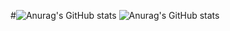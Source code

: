 #![Anurag's GitHub stats](https://github-readme-stats.vercel.app/api?username=si-hun&show_icons=true&theme=radical)
![Anurag's GitHub stats](https://github-readme-stats.vercel.app/api?username=baeyuna97&show_icons=true&theme=radical)
